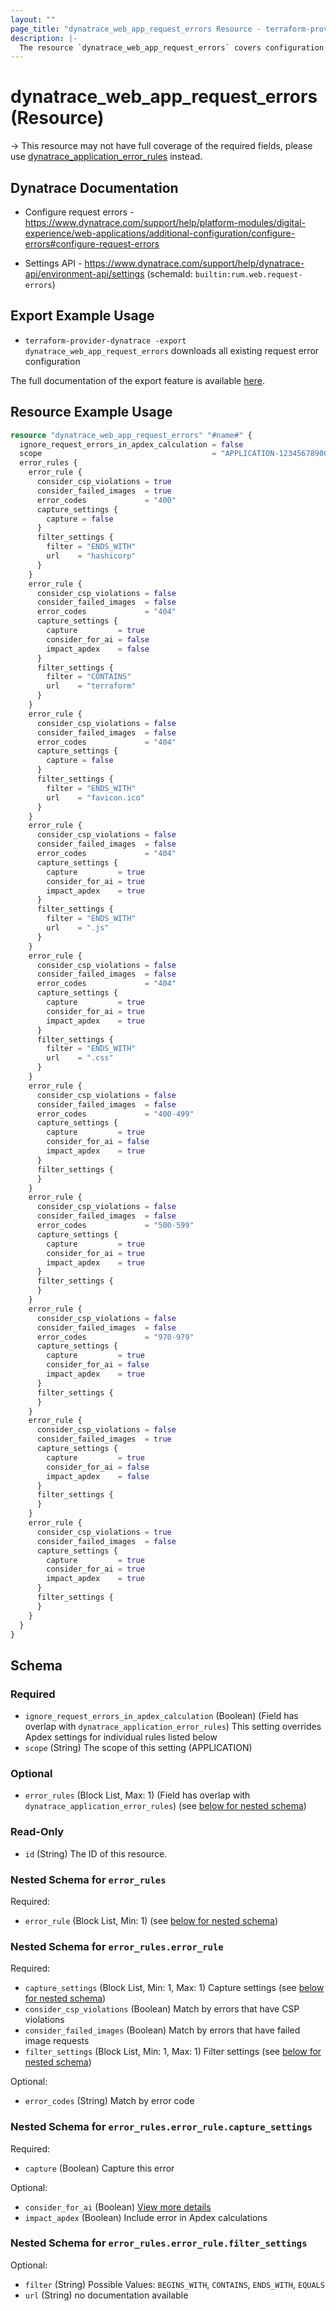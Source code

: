 ```yaml
---
layout: ""
page_title: "dynatrace_web_app_request_errors Resource - terraform-provider-dynatrace"
description: |-
  The resource `dynatrace_web_app_request_errors` covers configuration for web application request errors
---
```


# dynatrace_web_app_request_errors (Resource)

-> This resource may not have full coverage of the required fields, please use [dynatrace_application_error_rules](https://registry.terraform.io/providers/dynatrace-oss/dynatrace/latest/docs/resources/application_error_rules) instead.

## Dynatrace Documentation

- Configure request errors - https://www.dynatrace.com/support/help/platform-modules/digital-experience/web-applications/additional-configuration/configure-errors#configure-request-errors

- Settings API - https://www.dynatrace.com/support/help/dynatrace-api/environment-api/settings (schemaId: `builtin:rum.web.request-errors`)

## Export Example Usage

- `terraform-provider-dynatrace -export dynatrace_web_app_request_errors` downloads all existing request error configuration

The full documentation of the export feature is available [here](https://registry.terraform.io/providers/dynatrace-oss/dynatrace/latest/docs/guides/export-v2).

## Resource Example Usage

```terraform
resource "dynatrace_web_app_request_errors" "#name#" {
  ignore_request_errors_in_apdex_calculation = false
  scope                                      = "APPLICATION-1234567890000000"
  error_rules {
    error_rule {
      consider_csp_violations = true
      consider_failed_images  = true
      error_codes             = "400"
      capture_settings {
        capture = false
      }
      filter_settings {
        filter = "ENDS_WITH"
        url    = "hashicorp"
      }
    }
    error_rule {
      consider_csp_violations = false
      consider_failed_images  = false
      error_codes             = "404"
      capture_settings {
        capture         = true
        consider_for_ai = false
        impact_apdex    = false
      }
      filter_settings {
        filter = "CONTAINS"
        url    = "terraform"
      }
    }
    error_rule {
      consider_csp_violations = false
      consider_failed_images  = false
      error_codes             = "404"
      capture_settings {
        capture = false
      }
      filter_settings {
        filter = "ENDS_WITH"
        url    = "favicon.ico"
      }
    }
    error_rule {
      consider_csp_violations = false
      consider_failed_images  = false
      error_codes             = "404"
      capture_settings {
        capture         = true
        consider_for_ai = true
        impact_apdex    = true
      }
      filter_settings {
        filter = "ENDS_WITH"
        url    = ".js"
      }
    }
    error_rule {
      consider_csp_violations = false
      consider_failed_images  = false
      error_codes             = "404"
      capture_settings {
        capture         = true
        consider_for_ai = true
        impact_apdex    = true
      }
      filter_settings {
        filter = "ENDS_WITH"
        url    = ".css"
      }
    }
    error_rule {
      consider_csp_violations = false
      consider_failed_images  = false
      error_codes             = "400-499"
      capture_settings {
        capture         = true
        consider_for_ai = false
        impact_apdex    = true
      }
      filter_settings {
      }
    }
    error_rule {
      consider_csp_violations = false
      consider_failed_images  = false
      error_codes             = "500-599"
      capture_settings {
        capture         = true
        consider_for_ai = true
        impact_apdex    = true
      }
      filter_settings {
      }
    }
    error_rule {
      consider_csp_violations = false
      consider_failed_images  = false
      error_codes             = "970-979"
      capture_settings {
        capture         = true
        consider_for_ai = false
        impact_apdex    = true
      }
      filter_settings {
      }
    }
    error_rule {
      consider_csp_violations = false
      consider_failed_images  = true
      capture_settings {
        capture         = true
        consider_for_ai = false
        impact_apdex    = false
      }
      filter_settings {
      }
    }
    error_rule {
      consider_csp_violations = true
      consider_failed_images  = false
      capture_settings {
        capture         = true
        consider_for_ai = true
        impact_apdex    = true
      }
      filter_settings {
      }
    }
  }
}
```

<!-- schema generated by tfplugindocs -->
## Schema

### Required

- `ignore_request_errors_in_apdex_calculation` (Boolean) (Field has overlap with `dynatrace_application_error_rules`) This setting overrides Apdex settings for individual rules listed below
- `scope` (String) The scope of this setting (APPLICATION)

### Optional

- `error_rules` (Block List, Max: 1) (Field has overlap with `dynatrace_application_error_rules`) (see [below for nested schema](#nestedblock--error_rules))

### Read-Only

- `id` (String) The ID of this resource.

<a id="nestedblock--error_rules"></a>
### Nested Schema for `error_rules`

Required:

- `error_rule` (Block List, Min: 1) (see [below for nested schema](#nestedblock--error_rules--error_rule))

<a id="nestedblock--error_rules--error_rule"></a>
### Nested Schema for `error_rules.error_rule`

Required:

- `capture_settings` (Block List, Min: 1, Max: 1) Capture settings (see [below for nested schema](#nestedblock--error_rules--error_rule--capture_settings))
- `consider_csp_violations` (Boolean) Match by errors that have CSP violations
- `consider_failed_images` (Boolean) Match by errors that have failed image requests
- `filter_settings` (Block List, Min: 1, Max: 1) Filter settings (see [below for nested schema](#nestedblock--error_rules--error_rule--filter_settings))

Optional:

- `error_codes` (String) Match by error code

<a id="nestedblock--error_rules--error_rule--capture_settings"></a>
### Nested Schema for `error_rules.error_rule.capture_settings`

Required:

- `capture` (Boolean) Capture this error

Optional:

- `consider_for_ai` (Boolean) [View more details](https://dt-url.net/hd580p2k)
- `impact_apdex` (Boolean) Include error in Apdex calculations


<a id="nestedblock--error_rules--error_rule--filter_settings"></a>
### Nested Schema for `error_rules.error_rule.filter_settings`

Optional:

- `filter` (String) Possible Values: `BEGINS_WITH`, `CONTAINS`, `ENDS_WITH`, `EQUALS`
- `url` (String) no documentation available
 